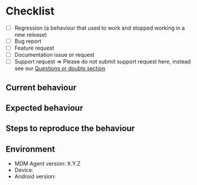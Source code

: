 <!--
PLEASE HELP US PROCESS GITHUB ISSUES FASTER BY PROVIDING THE FOLLOWING INFORMATION.
-->

# Checklist
<!-- Check one of the following options with "x" -->

- [ ] Regression (a behaviour that used to work and stopped working in a new release)
- [ ] Bug report <!-- Please search GitHub for a similar issue or PR before submitting -->
- [ ] Feature request
- [ ] Documentation issue or request
- [ ] Support request => Please do not submit support request here, instead see our [Questions or doubts section](https://git.io/vNiEZ)

## Current behaviour
<!-- Describe how the issue manifests. -->


## Expected behaviour
<!-- Describe what the desired behaviour would be. -->


## Steps to reproduce the behaviour
<!--
For bug reports please provide the *STEPS TO REPRODUCE* and if possible a *MINIMAL DEMO* of the problem or similar.
-->


## Environment
<!-- Check whether this is still an issue in the most recent version, add relevant information like Operating system version, GLPI version, IDE, package manager, HTTP server ... -->

* MDM Agent version: X.Y.Z
* Device:
* Android version: